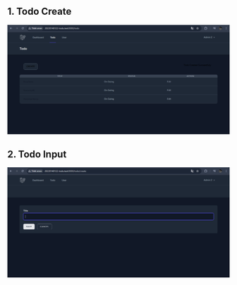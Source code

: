 ## 1. Todo Create
![alt text](Screenshot\Tugas5\TodoCreate.png)

## 2. Todo Input
![alt text](Screenshot\Tugas5\TodoInput.png)